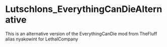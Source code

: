 # Lutschlons_EverythingCanDieAlternative
This is an alternative version of the EverythingCanDie mod from TheFluff alias nyakowint for LethalCompany

